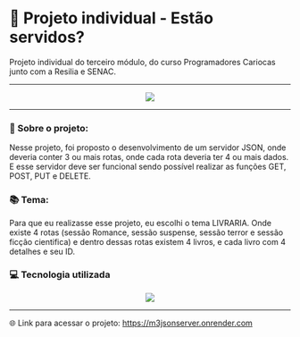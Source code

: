 # 📔 Projeto individual - Estão servidos?
Projeto individual do terceiro módulo, do curso Programadores Cariocas junto com a Resilia e SENAC.

---

<div align="center" style="display: inline_block">
<img align="center" src="https://virtualbackgrounds.site/wp-content/uploads/2022/03/simple-bookshelf.jpg">
</div>

---

### 📰 Sobre o projeto:
Nesse projeto, foi proposto o desenvolvimento de um servidor JSON, onde deveria conter 3 ou mais rotas, onde cada rota deveria ter 4 ou mais dados. E esse servidor deve ser funcional sendo possível realizar as funções GET, POST, PUT e DELETE.

### 📚 Tema:
Para que eu realizasse esse projeto, eu escolhi o tema LIVRARIA. Onde existe 4 rotas (sessão Romance, sessão suspense, sessão terror e sessão ficção cientifica) e dentro dessas rotas existem 4 livros, e cada livro com 4 detalhes e seu ID.

### 💻 Tecnologia utilizada
<div align="center" style="display: inline_block">
<img align="center" src="https://img.shields.io/badge/JavaScript-F7DF1E?style=for-the-badge&logo=javascript&logoColor=black">
</div>

---          
🌐 Link para acessar o projeto: https://m3jsonserver.onrender.com

